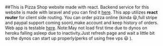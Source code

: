 ##This is Pizza Shop  website made with react.
Backend service for this website is made with laravel and you can find it [here](https://github.com/notks/shop-backend).
This app utilizes **react router** for client side routing.
You can order pizza online (kinda :smiley:,full stripe and paypal support coming soon),make account and keep history of orders.
Web app is testable [here](https://notks.github.io/pizza-shop).
Note:May not load first time due to dynos on heroku falling asleep due to inactivity.Just refresh page and wait a little bit so the dynos can start up properly(perks of using free vps :smiley: ).
